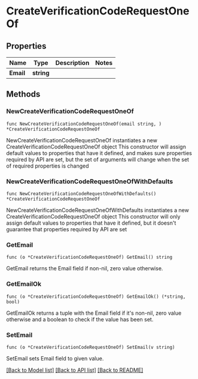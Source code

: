 # CreateVerificationCodeRequestOneOf

## Properties

Name | Type | Description | Notes
------------ | ------------- | ------------- | -------------
**Email** | **string** |  | 

## Methods

### NewCreateVerificationCodeRequestOneOf

`func NewCreateVerificationCodeRequestOneOf(email string, ) *CreateVerificationCodeRequestOneOf`

NewCreateVerificationCodeRequestOneOf instantiates a new CreateVerificationCodeRequestOneOf object
This constructor will assign default values to properties that have it defined,
and makes sure properties required by API are set, but the set of arguments
will change when the set of required properties is changed

### NewCreateVerificationCodeRequestOneOfWithDefaults

`func NewCreateVerificationCodeRequestOneOfWithDefaults() *CreateVerificationCodeRequestOneOf`

NewCreateVerificationCodeRequestOneOfWithDefaults instantiates a new CreateVerificationCodeRequestOneOf object
This constructor will only assign default values to properties that have it defined,
but it doesn't guarantee that properties required by API are set

### GetEmail

`func (o *CreateVerificationCodeRequestOneOf) GetEmail() string`

GetEmail returns the Email field if non-nil, zero value otherwise.

### GetEmailOk

`func (o *CreateVerificationCodeRequestOneOf) GetEmailOk() (*string, bool)`

GetEmailOk returns a tuple with the Email field if it's non-nil, zero value otherwise
and a boolean to check if the value has been set.

### SetEmail

`func (o *CreateVerificationCodeRequestOneOf) SetEmail(v string)`

SetEmail sets Email field to given value.



[[Back to Model list]](../README.md#documentation-for-models) [[Back to API list]](../README.md#documentation-for-api-endpoints) [[Back to README]](../README.md)


